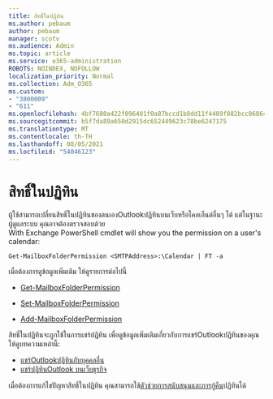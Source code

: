 ```yaml
---
title: สิทธิ์ในปฏิทิน
ms.author: pebaum
author: pebaum
manager: scotv
ms.audience: Admin
ms.topic: article
ms.service: o365-administration
ROBOTS: NOINDEX, NOFOLLOW
localization_priority: Normal
ms.collection: Adm_O365
ms.custom:
- "3800009"
- "611"
ms.openlocfilehash: 4bf7680a422f096401f0a87bccd1b8dd11f4489f882bcc06864e37d6a248438c
ms.sourcegitcommit: b5f7da89a650d2915dc652449623c78be6247175
ms.translationtype: MT
ms.contentlocale: th-TH
ms.lasthandoff: 08/05/2021
ms.locfileid: "54046123"
---
```

# <a name="calendar-permissions"></a>สิทธิ์ในปฏิทิน

ผู้ใช้สามารถเปลี่ยนสิทธิ์ในปฏิทินของตนเองOutlookปฏิทินบนเว็บหรือไคลเอ็นต์อื่นๆ ได้ แต่ในฐานะผู้ดูแลระบบ คุณอาจต้องตรวจสอบด้วย  
With Exchange PowerShell cmdlet will show you the permission on a user's calendar:

`Get-MailboxFolderPermission <SMTPAddress>:\Calendar | FT -a`

เมื่อต้องการดูข้อมูลเพิ่มเติม ให้ดูรายการต่อไปนี้

- [Get-MailboxFolderPermission](https://docs.microsoft.com/powershell/module/exchange/get-mailboxfolderpermission?view=exchange-ps)

- [Set-MailboxFolderPermission](https://docs.microsoft.com/powershell/module/exchange/set-mailboxfolderpermission?view=exchange-ps)

- [Add-MailboxFolderPermission](https://office.visualstudio.com/DefaultCollection/MAX/_queries/query/Add-MailboxFolderPermission)

สิทธิ์ในปฏิทินจะถูกใช้ในการแชร์ปฏิทิน เพื่อดูข้อมูลเพิ่มเติมเกี่ยวกับการแชร์Outlookปฏิทินของคุณ ให้ดูบทความเหล่านี้:

- [แชร์Outlookปฏิทินกับบุคคลอื่น](https://support.office.com/article/353ed2c1-3ec5-449d-8c73-6931a0adab88)
- [แชร์ปฏิทินOutlook บนเว็บธุรกิจ](https://support.office.com/article/7ecef8ae-139c-40d9-bae2-a23977ee58d5)

เมื่อต้องการแก้ไขปัญหาสิทธิ์ในปฏิทิน คุณสามารถใช้[ตัวช่วยการสนับสนุนและการกู้คืน](https://support.microsoft.com/office/e90bb691-c2a7-4697-a94f-88836856c72f)ปฏิทินได้